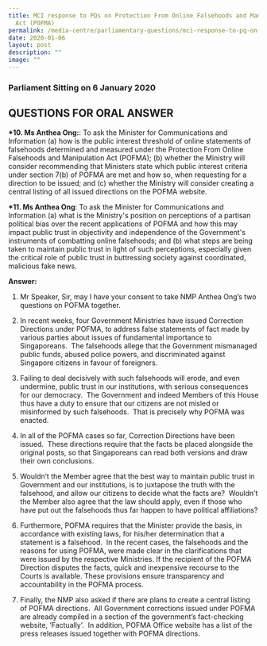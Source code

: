 ```yaml
---
title: MCI response to PQs on Protection From Online Falsehoods and Manipulation
  Act (POFMA)
permalink: /media-centre/parliamentary-questions/mci-response-to-pq-on-pofma/
date: 2020-01-06
layout: post
description: ""
image: ""
---
```

### Parliament Sitting on 6 January 2020

QUESTIONS FOR ORAL ANSWER
-------------------------

**\*10. Ms Anthea Ong:**: To ask the Minister for Communications and Information (a) how is the public interest threshold of online statements of falsehoods determined and measured under the Protection From Online Falsehoods and Manipulation Act (POFMA); (b) whether the Ministry will consider recommending that Ministers state which public interest criteria under section 7(b) of POFMA are met and how so, when requesting for a direction to be issued; and (c) whether the Ministry will consider creating a central listing of all issued directions on the POFMA website.  
  
**\*11. Ms Anthea Ong**: To ask the Minister for Communications and Information (a) what is the Ministry's position on perceptions of a partisan political bias over the recent applications of POFMA and how this may impact public trust in objectivity and independence of the Government's instruments of combatting online falsehoods; and (b) what steps are being taken to maintain public trust in light of such perceptions, especially given the critical role of public trust in buttressing society against coordinated, malicious fake news.   
  
**Answer:**  
  
1. Mr Speaker, Sir, may I have your consent to take NMP Anthea Ong’s two questions on POFMA together.  
  
2. In recent weeks, four Government Ministries have issued Correction Directions under POFMA, to address false statements of fact made by various parties about issues of fundamental importance to Singaporeans.  The falsehoods allege that the Government mismanaged public funds, abused police powers, and discriminated against Singapore citizens in favour of foreigners.   
  
3. Failing to deal decisively with such falsehoods will erode, and even undermine, public trust in our institutions, with serious consequences for our democracy.  The Government and indeed Members of this House thus have a duty to ensure that our citizens are not misled or misinformed by such falsehoods.  That is precisely why POFMA was enacted.  
  
4. In all of the POFMA cases so far, Correction Directions have been issued.  These directions require that the facts be placed alongside the original posts, so that Singaporeans can read both versions and draw their own conclusions.    
  
5. Wouldn’t the Member agree that the best way to maintain public trust in Government and our institutions, is to juxtapose the truth with the falsehood, and allow our citizens to decide what the facts are?  Wouldn’t the Member also agree that the law should apply, even if those who have put out the falsehoods thus far happen to have political affiliations?  
  
6. Furthermore, POFMA requires that the Minister provide the basis, in accordance with existing laws, for his/her determination that a statement is a falsehood.  In the recent cases, the falsehoods and the reasons for using POFMA, were made clear in the clarifications that were issued by the respective Ministries. If the recipient of the POFMA Direction disputes the facts, quick and inexpensive recourse to the Courts is available. These provisions ensure transparency and accountability in the POFMA process.    
  
7. Finally, the NMP also asked if there are plans to create a central listing of POFMA directions.  All Government corrections issued under POFMA are already compiled in a section of the government’s fact-checking website, ‘Factually’.  In addition, POFMA Office website has a list of the press releases issued together with POFMA directions.